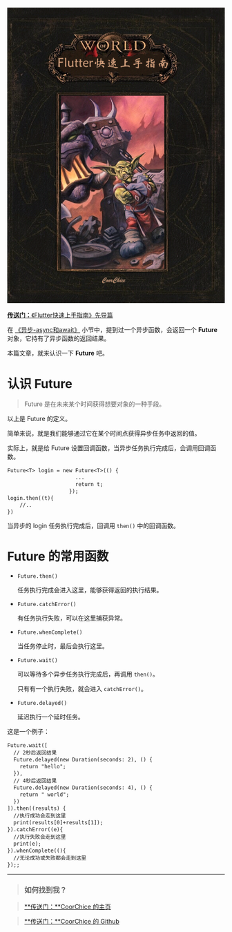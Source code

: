 [![](https://raw.githubusercontent.com/chenBingX/img/master/Flutter/Flutter快速上手指南封面2.JPG)](https://www.jianshu.com/p/868edb4e49ce)

[**传送门：**《Flutter快速上手指南》先导篇](https://www.jianshu.com/p/868edb4e49ce)

在 [《异步-async和await》]() 小节中，提到过一个异步函数，会返回一个 **Future** 对象，它持有了异步函数的返回结果。

本篇文章，就来认识一下 **Future** 吧。

# 认识 Future

> Future 是在未来某个时间获得想要对象的一种手段。

以上是 Future 的定义。

简单来说，就是我们能够通过它在某个时间点获得异步任务中返回的值。

实际上，就是给 Future 设置回调函数，当异步任务执行完成后，会调用回调函数。


```
Future<T> login = new Future<T>(() {
                      ...
                      return t;
                    });
login.then((t){
    //..
})
```



当异步的 login 任务执行完成后，回调用 `then()` 中的回调函数。

# Future 的常用函数

- `Future.then()`

    任务执行完成会进入这里，能够获得返回的执行结果。

- `Future.catchError()`

    有任务执行失败，可以在这里捕获异常。

- `Future.whenComplete()`

    当任务停止时，最后会执行这里。

- `Future.wait()`

    可以等待多个异步任务执行完成后，再调用 `then()`。

    只有有一个执行失败，就会进入 `catchError()`。

- `Future.delayed()`

    延迟执行一个延时任务。


这是一个例子：

```
Future.wait([
  // 2秒后返回结果
  Future.delayed(new Duration(seconds: 2), () {
    return "hello";
  }),
  // 4秒后返回结果
  Future.delayed(new Duration(seconds: 4), () {
    return " world";
  })
]).then((results) {
  //执行成功会走到这里
  print(results[0]+results[1]);
}).catchError((e){
  //执行失败会走到这里
  print(e);
}).whenComplete((){
  //无论成功或失败都会走到这里
});;
```

---

> ### 如何找到我？

> [**传送门：**CoorChice 的主页](https://juejin.im/user/57fc43b67db2a200595ffd94)

> [**传送门：**CoorChice 的 Github](https://github.com/chenBingX)
